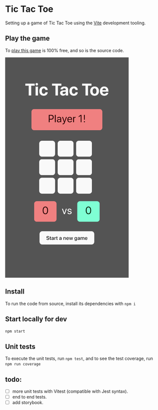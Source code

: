 # Tic Tac Toe
Setting up a game of Tic Tac Toe using the [Vite](https://vitejs.dev/) development tooling.

## Play the game
To [play this game](https://ebabel-eu.github.io/tic-tac-toe-vite/) is 100% free, and so is the source code.

![play Tic Tac Toe](screenshot_400x.png)

## Install
To run the code from source, install its dependencies with `npm i`

## Start locally for dev
`npm start`

## Unit tests
To execute the unit tests, run `npm test`, and to see the test coverage, run `npm run coverage`

## todo:
- [ ] more unit tests with Vitest (compatible with Jest syntax).
- [ ] end to end tests.
- [ ] add storybook.
